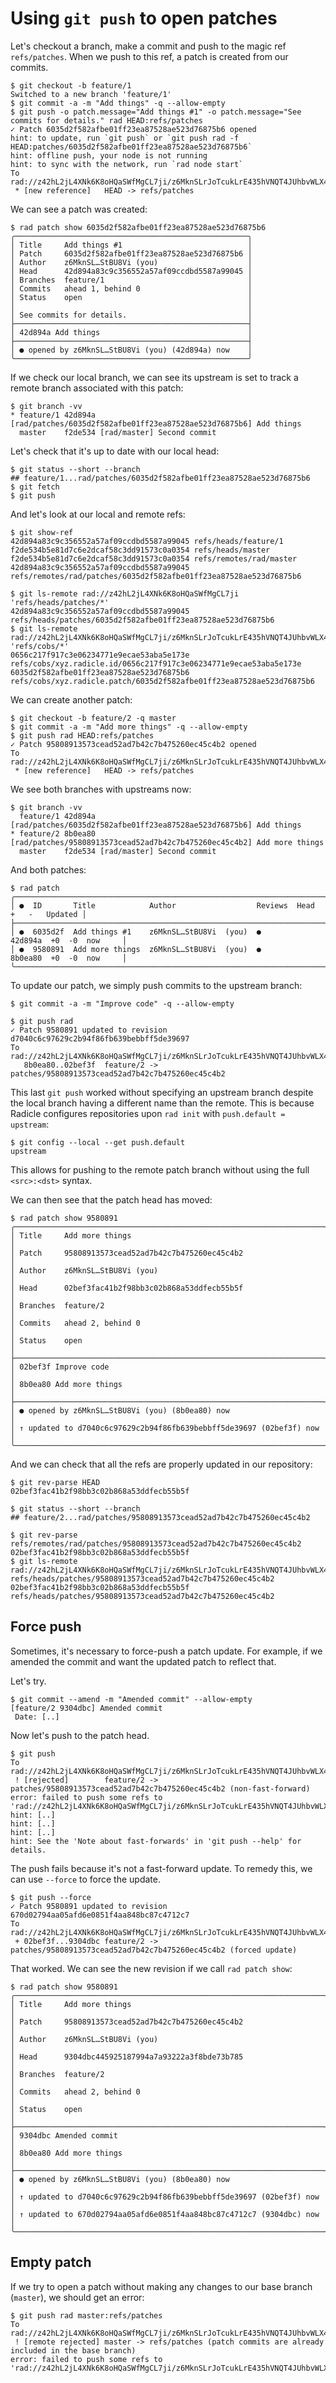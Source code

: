 # Using `git push` to open patches

Let's checkout a branch, make a commit and push to the magic ref `refs/patches`.
When we push to this ref, a patch is created from our commits.

``` (stderr) RAD_HINT=1
$ git checkout -b feature/1
Switched to a new branch 'feature/1'
$ git commit -a -m "Add things" -q --allow-empty
$ git push -o patch.message="Add things #1" -o patch.message="See commits for details." rad HEAD:refs/patches
✓ Patch 6035d2f582afbe01ff23ea87528ae523d76875b6 opened
hint: to update, run `git push` or `git push rad -f HEAD:patches/6035d2f582afbe01ff23ea87528ae523d76875b6`
hint: offline push, your node is not running
hint: to sync with the network, run `rad node start`
To rad://z42hL2jL4XNk6K8oHQaSWfMgCL7ji/z6MknSLrJoTcukLrE435hVNQT4JUhbvWLX4kUzqkEStBU8Vi
 * [new reference]   HEAD -> refs/patches
```

We can see a patch was created:

```
$ rad patch show 6035d2f582afbe01ff23ea87528ae523d76875b6
╭────────────────────────────────────────────────────╮
│ Title     Add things #1                            │
│ Patch     6035d2f582afbe01ff23ea87528ae523d76875b6 │
│ Author    z6MknSL…StBU8Vi (you)                    │
│ Head      42d894a83c9c356552a57af09ccdbd5587a99045 │
│ Branches  feature/1                                │
│ Commits   ahead 1, behind 0                        │
│ Status    open                                     │
│                                                    │
│ See commits for details.                           │
├────────────────────────────────────────────────────┤
│ 42d894a Add things                                 │
├────────────────────────────────────────────────────┤
│ ● opened by z6MknSL…StBU8Vi (you) (42d894a) now    │
╰────────────────────────────────────────────────────╯
```

If we check our local branch, we can see its upstream is set to track a remote
branch associated with this patch:

```
$ git branch -vv
* feature/1 42d894a [rad/patches/6035d2f582afbe01ff23ea87528ae523d76875b6] Add things
  master    f2de534 [rad/master] Second commit
```

Let's check that it's up to date with our local head:

```
$ git status --short --branch
## feature/1...rad/patches/6035d2f582afbe01ff23ea87528ae523d76875b6
$ git fetch
$ git push
```

And let's look at our local and remote refs:

```
$ git show-ref
42d894a83c9c356552a57af09ccdbd5587a99045 refs/heads/feature/1
f2de534b5e81d7c6e2dcaf58c3dd91573c0a0354 refs/heads/master
f2de534b5e81d7c6e2dcaf58c3dd91573c0a0354 refs/remotes/rad/master
42d894a83c9c356552a57af09ccdbd5587a99045 refs/remotes/rad/patches/6035d2f582afbe01ff23ea87528ae523d76875b6
```
```
$ git ls-remote rad://z42hL2jL4XNk6K8oHQaSWfMgCL7ji 'refs/heads/patches/*'
42d894a83c9c356552a57af09ccdbd5587a99045	refs/heads/patches/6035d2f582afbe01ff23ea87528ae523d76875b6
$ git ls-remote rad://z42hL2jL4XNk6K8oHQaSWfMgCL7ji/z6MknSLrJoTcukLrE435hVNQT4JUhbvWLX4kUzqkEStBU8Vi 'refs/cobs/*'
0656c217f917c3e06234771e9ecae53aba5e173e	refs/cobs/xyz.radicle.id/0656c217f917c3e06234771e9ecae53aba5e173e
6035d2f582afbe01ff23ea87528ae523d76875b6	refs/cobs/xyz.radicle.patch/6035d2f582afbe01ff23ea87528ae523d76875b6
```

We can create another patch:

``` (stderr)
$ git checkout -b feature/2 -q master
$ git commit -a -m "Add more things" -q --allow-empty
$ git push rad HEAD:refs/patches
✓ Patch 95808913573cead52ad7b42c7b475260ec45c4b2 opened
To rad://z42hL2jL4XNk6K8oHQaSWfMgCL7ji/z6MknSLrJoTcukLrE435hVNQT4JUhbvWLX4kUzqkEStBU8Vi
 * [new reference]   HEAD -> refs/patches
```

We see both branches with upstreams now:

```
$ git branch -vv
  feature/1 42d894a [rad/patches/6035d2f582afbe01ff23ea87528ae523d76875b6] Add things
* feature/2 8b0ea80 [rad/patches/95808913573cead52ad7b42c7b475260ec45c4b2] Add more things
  master    f2de534 [rad/master] Second commit
```

And both patches:

```
$ rad patch
╭────────────────────────────────────────────────────────────────────────────────────────╮
│ ●  ID       Title            Author                  Reviews  Head     +   -   Updated │
├────────────────────────────────────────────────────────────────────────────────────────┤
│ ●  6035d2f  Add things #1    z6MknSL…StBU8Vi  (you)  ●        42d894a  +0  -0  now     │
│ ●  9580891  Add more things  z6MknSL…StBU8Vi  (you)  ●        8b0ea80  +0  -0  now     │
╰────────────────────────────────────────────────────────────────────────────────────────╯
```

To update our patch, we simply push commits to the upstream branch:

```
$ git commit -a -m "Improve code" -q --allow-empty
```

``` (stderr)
$ git push rad
✓ Patch 9580891 updated to revision d7040c6c97629c2b94f86fb639bebbff5de39697
To rad://z42hL2jL4XNk6K8oHQaSWfMgCL7ji/z6MknSLrJoTcukLrE435hVNQT4JUhbvWLX4kUzqkEStBU8Vi
   8b0ea80..02bef3f  feature/2 -> patches/95808913573cead52ad7b42c7b475260ec45c4b2
```

This last `git push` worked without specifying an upstream branch despite the
local branch having a different name than the remote. This is because Radicle
configures repositories upon `rad init` with `push.default = upstream`:

```
$ git config --local --get push.default
upstream
```

This allows for pushing to the remote patch branch without using the full
`<src>:<dst>` syntax.

We can then see that the patch head has moved:

```
$ rad patch show 9580891
╭─────────────────────────────────────────────────────────────────────╮
│ Title     Add more things                                           │
│ Patch     95808913573cead52ad7b42c7b475260ec45c4b2                  │
│ Author    z6MknSL…StBU8Vi (you)                                     │
│ Head      02bef3fac41b2f98bb3c02b868a53ddfecb55b5f                  │
│ Branches  feature/2                                                 │
│ Commits   ahead 2, behind 0                                         │
│ Status    open                                                      │
├─────────────────────────────────────────────────────────────────────┤
│ 02bef3f Improve code                                                │
│ 8b0ea80 Add more things                                             │
├─────────────────────────────────────────────────────────────────────┤
│ ● opened by z6MknSL…StBU8Vi (you) (8b0ea80) now                     │
│ ↑ updated to d7040c6c97629c2b94f86fb639bebbff5de39697 (02bef3f) now │
╰─────────────────────────────────────────────────────────────────────╯
```

And we can check that all the refs are properly updated in our repository:

```
$ git rev-parse HEAD
02bef3fac41b2f98bb3c02b868a53ddfecb55b5f
```

```
$ git status --short --branch
## feature/2...rad/patches/95808913573cead52ad7b42c7b475260ec45c4b2
```

```
$ git rev-parse refs/remotes/rad/patches/95808913573cead52ad7b42c7b475260ec45c4b2
02bef3fac41b2f98bb3c02b868a53ddfecb55b5f
$ git ls-remote rad://z42hL2jL4XNk6K8oHQaSWfMgCL7ji/z6MknSLrJoTcukLrE435hVNQT4JUhbvWLX4kUzqkEStBU8Vi refs/heads/patches/95808913573cead52ad7b42c7b475260ec45c4b2
02bef3fac41b2f98bb3c02b868a53ddfecb55b5f	refs/heads/patches/95808913573cead52ad7b42c7b475260ec45c4b2
```

## Force push

Sometimes, it's necessary to force-push a patch update. For example, if we amended
the commit and want the updated patch to reflect that.

Let's try.

```
$ git commit --amend -m "Amended commit" --allow-empty
[feature/2 9304dbc] Amended commit
 Date: [..]
```

Now let's push to the patch head.

``` (stderr) (fail)
$ git push
To rad://z42hL2jL4XNk6K8oHQaSWfMgCL7ji/z6MknSLrJoTcukLrE435hVNQT4JUhbvWLX4kUzqkEStBU8Vi
 ! [rejected]        feature/2 -> patches/95808913573cead52ad7b42c7b475260ec45c4b2 (non-fast-forward)
error: failed to push some refs to 'rad://z42hL2jL4XNk6K8oHQaSWfMgCL7ji/z6MknSLrJoTcukLrE435hVNQT4JUhbvWLX4kUzqkEStBU8Vi'
hint: [..]
hint: [..]
hint: [..]
hint: See the 'Note about fast-forwards' in 'git push --help' for details.
```

The push fails because it's not a fast-forward update. To remedy this, we can
use `--force` to force the update.

``` (stderr)
$ git push --force
✓ Patch 9580891 updated to revision 670d02794aa05afd6e0851f4aa848bc87c4712c7
To rad://z42hL2jL4XNk6K8oHQaSWfMgCL7ji/z6MknSLrJoTcukLrE435hVNQT4JUhbvWLX4kUzqkEStBU8Vi
 + 02bef3f...9304dbc feature/2 -> patches/95808913573cead52ad7b42c7b475260ec45c4b2 (forced update)
```

That worked. We can see the new revision if we call `rad patch show`:

```
$ rad patch show 9580891
╭─────────────────────────────────────────────────────────────────────╮
│ Title     Add more things                                           │
│ Patch     95808913573cead52ad7b42c7b475260ec45c4b2                  │
│ Author    z6MknSL…StBU8Vi (you)                                     │
│ Head      9304dbc445925187994a7a93222a3f8bde73b785                  │
│ Branches  feature/2                                                 │
│ Commits   ahead 2, behind 0                                         │
│ Status    open                                                      │
├─────────────────────────────────────────────────────────────────────┤
│ 9304dbc Amended commit                                              │
│ 8b0ea80 Add more things                                             │
├─────────────────────────────────────────────────────────────────────┤
│ ● opened by z6MknSL…StBU8Vi (you) (8b0ea80) now                     │
│ ↑ updated to d7040c6c97629c2b94f86fb639bebbff5de39697 (02bef3f) now │
│ ↑ updated to 670d02794aa05afd6e0851f4aa848bc87c4712c7 (9304dbc) now │
╰─────────────────────────────────────────────────────────────────────╯
```

## Empty patch

If we try to open a patch without making any changes to our base branch (`master`),
we should get an error:

``` (stderr) (fail)
$ git push rad master:refs/patches
To rad://z42hL2jL4XNk6K8oHQaSWfMgCL7ji/z6MknSLrJoTcukLrE435hVNQT4JUhbvWLX4kUzqkEStBU8Vi
 ! [remote rejected] master -> refs/patches (patch commits are already included in the base branch)
error: failed to push some refs to 'rad://z42hL2jL4XNk6K8oHQaSWfMgCL7ji/z6MknSLrJoTcukLrE435hVNQT4JUhbvWLX4kUzqkEStBU8Vi'
```
